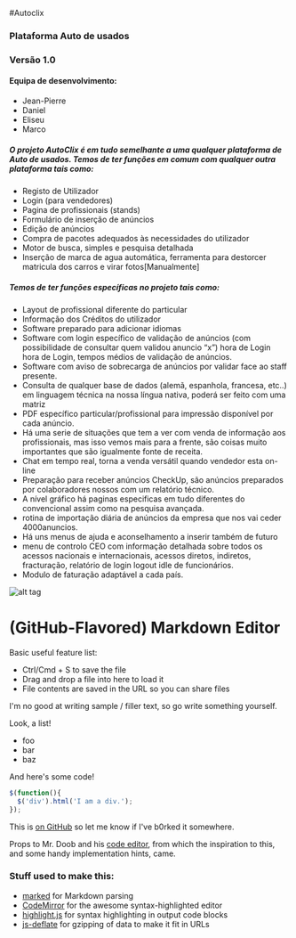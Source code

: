 #Autoclix
### Plataforma Auto de usados
### Versão 1.0

#### Equipa de desenvolvimento:
+ Jean-Pierre
+ Daniel
+ Eliseu
+ Marco

##### O projeto AutoClix é em tudo semelhante a uma qualquer plataforma de Auto de usados. Temos de ter funções em comum com qualquer outra plataforma tais como:

+ Registo de Utilizador
+ Login (para vendedores)
+ Pagina de profissionais (stands)
+ Formulário de inserção de anúncios
+ Edição de anúncios
+ Compra de pacotes adequados às necessidades do utilizador
+ Motor de busca, simples e pesquisa detalhada
+ Inserção de marca de agua automática, ferramenta para destorcer matricula dos carros e virar fotos[Manualmente]

##### Temos de ter funções específicas no projeto tais como:
+ Layout de profissional diferente do particular
+ Informação dos Créditos do utilizador
+ Software preparado para adicionar idiomas
+ Software com login específico de validação de anúncios (com possibilidade de consultar quem validou anuncio “x”)
hora de Login hora de Login, tempos médios de validação de anúncios.
+ Software com aviso de sobrecarga de anúncios por validar face ao staff presente.
+ Consulta de qualquer base de dados (alemã, espanhola, francesa, etc..) em linguagem técnica na nossa língua
nativa, poderá ser feito com uma matriz
+ PDF específico particular/profissional para impressão disponível por cada anúncio.
+ Há uma serie de situações que tem a ver com venda de informação aos profissionais, mas isso vemos mais para a
frente, são coisas muito importantes que são igualmente fonte de receita.
+ Chat em tempo real, torna a venda versátil quando vendedor esta on-line
+ Preparação para receber anúncios CheckUp, são anúncios preparados por colaboradores nossos com um relatório
técnico.
+ A nível gráfico há paginas especificas em tudo diferentes do convencional assim como na pesquisa avançada.
+ rotina de importação diária de anúncios da empresa que nos vai ceder 4000anuncios.
+ Há uns menus de ajuda e aconselhamento a inserir também de futuro
+ menu de controlo CEO com informação detalhada sobre todos os acessos nacionais e internacionais, acessos
diretos, indiretos, fracturação, relatório de login logout idle de funcionários.
+ Modulo de faturação adaptável a cada país.


![alt tag](https://github.com/jpcarvalho1992/Autoclix/blob/master/documentos/screenshots/autoclix.png)

# (GitHub-Flavored) Markdown Editor

Basic useful feature list:

 * Ctrl/Cmd + S to save the file
 * Drag and drop a file into here to load it
 * File contents are saved in the URL so you can share files


I'm no good at writing sample / filler text, so go write something yourself.

Look, a list!

 * foo
 * bar
 * baz

And here's some code!

```javascript
$(function(){
  $('div').html('I am a div.');
});
```

This is [on GitHub](https://github.com/jbt/markdown-editor) so let me know if I've b0rked it somewhere.


Props to Mr. Doob and his [code editor](http://mrdoob.com/projects/code-editor/), from which
the inspiration to this, and some handy implementation hints, came.

### Stuff used to make this:

 * [marked](https://github.com/chjj) for Markdown parsing
 * [CodeMirror](http://codemirror.net/) for the awesome syntax-highlighted editor
 * [highlight.js](http://softwaremaniacs.org/soft/highlight/en/) for syntax highlighting in output code blocks
 * [js-deflate](https://github.com/dankogai/js-deflate) for gzipping of data to make it fit in URLs


